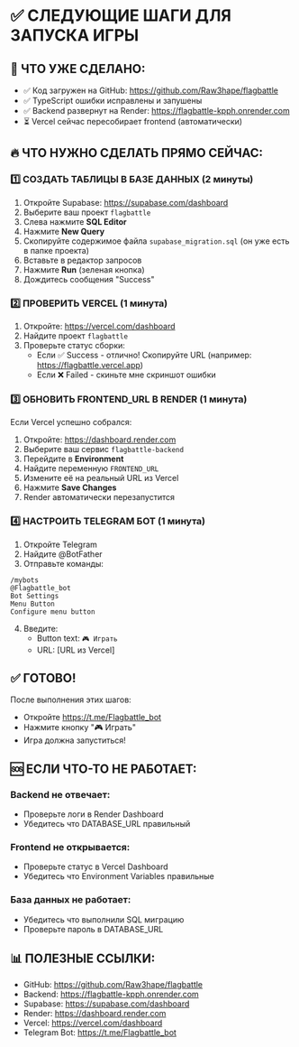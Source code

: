 # ✅ СЛЕДУЮЩИЕ ШАГИ ДЛЯ ЗАПУСКА ИГРЫ

## 📝 ЧТО УЖЕ СДЕЛАНО:
- ✅ Код загружен на GitHub: https://github.com/Raw3hape/flagbattle
- ✅ TypeScript ошибки исправлены и запушены
- ✅ Backend развернут на Render: https://flagbattle-kpph.onrender.com
- ⏳ Vercel сейчас пересобирает frontend (автоматически)

## 🔥 ЧТО НУЖНО СДЕЛАТЬ ПРЯМО СЕЙЧАС:

### 1️⃣ СОЗДАТЬ ТАБЛИЦЫ В БАЗЕ ДАННЫХ (2 минуты)

1. Откройте Supabase: https://supabase.com/dashboard
2. Выберите ваш проект `flagbattle`
3. Слева нажмите **SQL Editor**
4. Нажмите **New Query**
5. Скопируйте содержимое файла `supabase_migration.sql` (он уже есть в папке проекта)
6. Вставьте в редактор запросов
7. Нажмите **Run** (зеленая кнопка)
8. Дождитесь сообщения "Success"

### 2️⃣ ПРОВЕРИТЬ VERCEL (1 минута)

1. Откройте: https://vercel.com/dashboard
2. Найдите проект `flagbattle`
3. Проверьте статус сборки:
   - Если ✅ Success - отлично! Скопируйте URL (например: https://flagbattle.vercel.app)
   - Если ❌ Failed - скиньте мне скриншот ошибки

### 3️⃣ ОБНОВИТЬ FRONTEND_URL В RENDER (1 минута)

Если Vercel успешно собрался:

1. Откройте: https://dashboard.render.com
2. Выберите ваш сервис `flagbattle-backend`
3. Перейдите в **Environment**
4. Найдите переменную `FRONTEND_URL`
5. Измените её на реальный URL из Vercel
6. Нажмите **Save Changes**
7. Render автоматически перезапустится

### 4️⃣ НАСТРОИТЬ TELEGRAM БОТ (1 минута)

1. Откройте Telegram
2. Найдите @BotFather
3. Отправьте команды:
```
/mybots
@Flagbattle_bot
Bot Settings
Menu Button
Configure menu button
```
4. Введите:
   - Button text: `🎮 Играть`
   - URL: [URL из Vercel]

## ✅ ГОТОВО!

После выполнения этих шагов:
- Откройте https://t.me/Flagbattle_bot
- Нажмите кнопку "🎮 Играть"
- Игра должна запуститься!

## 🆘 ЕСЛИ ЧТО-ТО НЕ РАБОТАЕТ:

### Backend не отвечает:
- Проверьте логи в Render Dashboard
- Убедитесь что DATABASE_URL правильный

### Frontend не открывается:
- Проверьте статус в Vercel Dashboard
- Убедитесь что Environment Variables правильные

### База данных не работает:
- Убедитесь что выполнили SQL миграцию
- Проверьте пароль в DATABASE_URL

## 📊 ПОЛЕЗНЫЕ ССЫЛКИ:

- GitHub: https://github.com/Raw3hape/flagbattle
- Backend: https://flagbattle-kpph.onrender.com
- Supabase: https://supabase.com/dashboard
- Render: https://dashboard.render.com
- Vercel: https://vercel.com/dashboard
- Telegram Bot: https://t.me/Flagbattle_bot